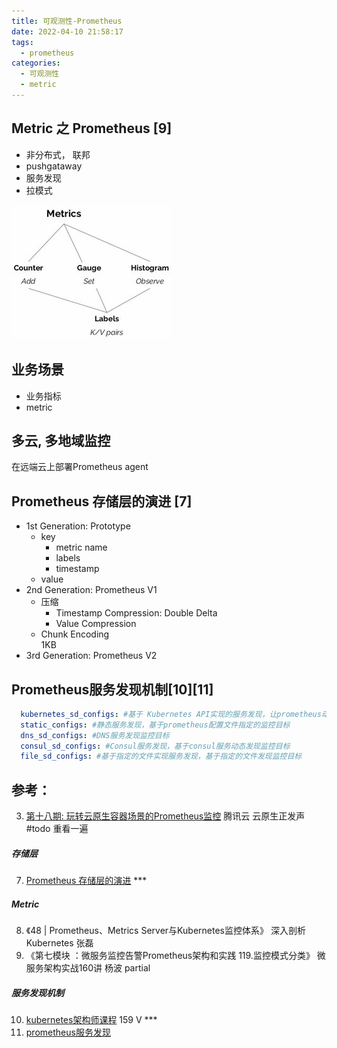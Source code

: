 ```yaml
---
title: 可观测性-Prometheus
date: 2022-04-10 21:58:17
tags:
  - prometheus
categories: 
  - 可观测性
  - metric
---
```


<p></p>
<!-- more -->


##  Metric 之 Prometheus [9]

+  非分布式， 联邦
+  pushgataway
+  服务发现
+  拉模式  

![metric的类型](.\observabilityPrometheus\metric.JPG)


## 业务场景
+ 业务指标
+ metric


## 多云, 多地域监控
在远端云上部署Prometheus agent


## Prometheus 存储层的演进 [7]
+ 1st Generation: Prototype
  - key
    - metric name
    - labels
    - timestamp
  - value
+ 2nd Generation: Prometheus V1
  - 压缩
    - Timestamp Compression: Double Delta
    - Value Compression
  - Chunk Encoding  
    1KB
+ 3rd Generation: Prometheus V2

## Prometheus服务发现机制[10][11]
```yaml
  kubernetes_sd_configs: #基于 Kubernetes API实现的服务发现，让prometheus动态发现kubernetes中被监控的目标 
  static_configs: #静态服务发现，基于prometheus配置文件指定的监控目标
  dns_sd_configs: #DNS服务发现监控目标
  consul_sd_configs: #Consul服务发现，基于consul服务动态发现监控目标
  file_sd_configs: #基于指定的文件实现服务发现，基于指定的文件发现监控目标
```

## 参考：
3. [第十八期: 玩转云原生容器场景的Prometheus监控]()  腾讯云 云原生正发声  #todo 重看一遍
##### 存储层
7. [Prometheus 存储层的演进](https://cloud.tencent.com/developer/article/1847798)  ***
##### Metric
8. 《48 | Prometheus、Metrics Server与Kubernetes监控体系》 深入剖析Kubernetes  张磊
9. 《第七模块 ：微服务监控告警Prometheus架构和实践 119.监控模式分类》 微服务架构实战160讲  杨波 partial
##### 服务发现机制
10. [kubernetes架构师课程](https://www.bilibili.com/video/BV16t4y1w7r6?p=159) 159 V ***
11. [prometheus服务发现](https://www.cnblogs.com/punchlinux/p/16773486.html)













